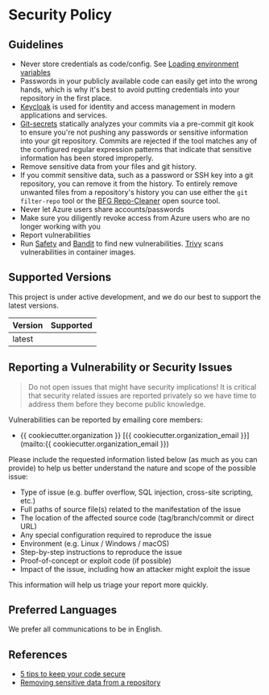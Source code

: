 # Security Policy

## Guidelines

- Never store credentials as code/config. See
  [Loading environment variables](loading_environment_variables.md)
- Passwords in your publicly available code can easily get into the wrong
  hands, which is why it's best to avoid putting credentials into your
  repository in the first place.
- [Keycloak](https://www.keycloak.org/) is used for identity and access
  management in modern applications and services.
- [Git-secrets](https://github.com/awslabs/git-secrets) statically analyzes your
  commits via a pre-commit git kook to ensure you're not pushing any
  passwords or sensitive information into your git repository. Commits are
  rejected if the tool matches any of the configured regular expression patterns
  that indicate that sensitive information has been stored improperly.
- Remove sensitive data from your files and git history.
- If you commit sensitive data, such as a password or SSH key into a git
  repository, you can remove it from the history.
  To entirely remove unwanted files from a repository's history you can use
  either the `git filter-repo` tool or the
  [BFG Repo-Cleaner](https://rtyley.github.io/bfg-repo-cleaner/) open source
  tool.
- Never let Azure users share accounts/passwords
- Make sure you diligently revoke access from Azure users who are no longer
  working with you
- Report vulnerabilities
- Run [Safety](https://github.com/pyupio/safety) and
  [Bandit](https://bandit.readthedocs.io/en/latest/) to find new vulnerabilities.
  [Trivy](https://github.com/aquasecurity/trivy) scans vulnerabilities in
  container images.

## Supported Versions

This project is under active development, and we do our best to support the
latest versions.

| Version | Supported |
| ------- | --------- |
| latest  |           |

## Reporting a Vulnerability or Security Issues

> Do not open issues that might have security implications!
> It is critical that security related issues are reported privately so we have
> time to address them before they become public knowledge.

Vulnerabilities can be reported by emailing core members:

- {{ cookiecutter.organization }} \[{{ cookiecutter.organization_email }}\](mailto:{{ cookiecutter.organization_email }})

Please include the requested information listed below (as much as you can provide)
to help us better understand the  nature and scope of the possible issue:

- Type of issue (e.g. buffer overflow, SQL injection, cross-site scripting, etc.)
- Full paths of source file(s) related to the manifestation of the issue
- The location of the affected source code (tag/branch/commit or direct URL)
- Any special configuration required to reproduce the issue
- Environment (e.g. Linux / Windows / macOS)
- Step-by-step instructions to reproduce the issue
- Proof-of-concept or exploit code (if possible)
- Impact of the issue, including how an attacker might exploit the issue

This information will help us triage your report more quickly.

## Preferred Languages

We prefer all communications to be in English.

## References

- [5 tips to keep your code secure](https://bitbucket.org/blog/keep-your-code-secure)
- [Removing sensitive data from a repository](https://docs.github.com/en/authentication/keeping-your-account-and-data-secure/removing-sensitive-data-from-a-repository)